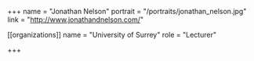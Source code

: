 +++
name = "Jonathan Nelson"
portrait = "/portraits/jonathan_nelson.jpg"
link = "http://www.jonathandnelson.com/"

[[organizations]]
    name = "University of Surrey"
    role = "Lecturer"

+++
